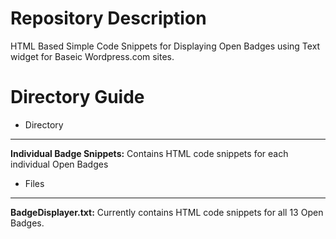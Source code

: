 Repository Description
=========================

HTML Based Simple Code Snippets for Displaying Open Badges using Text widget for Baseic Wordpress.com sites.

 Directory Guide
=================

* Directory 
 -----------
**Individual Badge Snippets:** Contains HTML code snippets for each individual Open Badges

* Files 
 -------
**BadgeDisplayer.txt:** Currently contains HTML code snippets for all 13 Open Badges.
